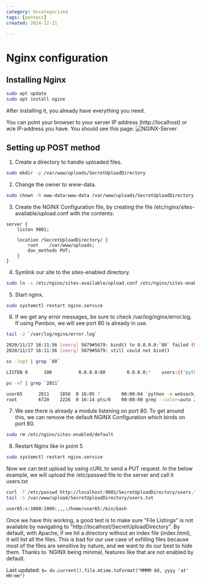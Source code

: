 ```yaml
---
category: Uncategorized
tags: [pentest]
created: 2024-12-21

---
```

# Nginx configuration

## Installing Nginx 
````bash
sudo apt update
sudo apt install nginx
````

After installing it, you already have everything you need.

You can point your browser to your server IP address (http://localhost) or w/e IP-address you have. You should see this page:
![NGINX-Server](https://ubuntucommunity.s3.dualstack.us-east-2.amazonaws.com/original/2X/7/7504d83a9fe8c09d861b2f7c49e144ac773f0c0d.png)

## Setting up POST method

1. Create a directory to handle uploaded files.
````bash  
sudo mkdir -p /var/www/uploads/SecretUploadDirectory
````
2. Change the owner to www-data.
````bash  
sudo chown -R www-data:www-data /var/www/uploads/SecretUploadDirectory
````
3. Create the NGINX Configuration file, by creating the file /etc/nginx/sites-available/upload.conf with the contents:
````vim
server {
	listen 9001;
	
	location /SecretUploadDirectory/ {
		root	/var/www/uploads;
		dav_methods	PUT;
	}
}
````
4. Symlink our site to the sites-enabled directory.
````bash 
sudo ln -s /etc/nginx/sites-available/upload.conf /etc/nginx/sites-enabled/
````

5. Start nginx.

````bash  
sudo systemctl restart nginx.service
````

6. If we get any error messages, be sure to check /var/log/nginx/error.log. If using Pwnbox, we will see port 80 is already in use.

````bash
tail -2 `/var/log/nginx/error.log`

2020/11/17 16:11:56 [emerg] 5679#5679: bind() to 0.0.0.0:`80` failed (98: A`ddress already in use`)
2020/11/17 16:11:56 [emerg] 5679#5679: still could not bind()

ss -lnpt | grep `80`

LISTEN 0      100          0.0.0.0:80        0.0.0.0:*    users:(("python",pid=`2811`,fd=3),("python",pid=2070,fd=3),("python",pid=1968,fd=3),("python",pid=1856,fd=3))

ps -ef | grep `2811`

user65      2811    1856  0 16:05 ?        00:00:04 `python -m websockify 80 localhost:5901 -D`
root        6720    2226  0 16:14 pts/0    00:00:00 grep --color=auto 2811
````

7. We see there is already a module listening on port 80. To get around this, we can remove the default NGINX Configuration which binds on port 80.
````bash
sudo rm /etc/nginx/sites-enabled/default
````

8. Restart Nginx like in point 5
````bash  
sudo systemctl restart nginx.service
````

Now we can test upload by using cURL to send a PUT request. In the below example, we will upload the /etc/passwd file to the server and call it users.txt

````bash 
curl -T /etc/passwd http://localhost:9001/SecretUploadDirectory/users.txt
tail -1 /var/www/upload/SecretUploadDirectory/users.txt 

user65:x:1000:1000:,,,:/home/user65:/bin/bash
````
Once we have this working, a good test is to make sure "File Listings" is not available by navigating to "http://localhost/SecretUploadDirectory". By default, with Apache, if we hit a directory without an index file (index.html), it will list all the files. This is bad for our use case of exfilling files because most of the files are sensitive by nature, and we want to do our best to hide them. Thanks to `NGINX being minimal, features like that are not enabled by default.


Last updated: `$= dv.current().file.mtime.toFormat("MMMM dd, yyyy 'at' HH:mm")`
